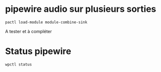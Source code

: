 # pipewire audio sur plusieurs sorties

	pactl load-module module-combine-sink

A tester et à compléter

# Status pipewire

	wpctl status
